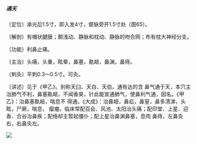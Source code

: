 ##### 通天

〔定位〕承光后1.5寸，即入发4寸，督脉旁开1.5寸处（图65）。

〔解剖〕有帽状腱膜；颞浅动、静脉和枕动、静脉的吻合网；布有枕大神经分支。

〔功能〕利鼻止痛。

〔主治〕头痛，头重，眩晕，鼻塞，鼽衄，鼻渊，鼻痔。

〔剌灸〕平刺0.3〜0.5寸。可灸。

〔讲述〕见于《甲乙》。别称天臼、天白、天伯。通有达的含 鼻气通于天，本穴主治肺气不利，鼻塞鼽衄，不闻香臭，针此能宣通肺气，使鼻利气通，因名。《甲乙》：治鼻塞鼽衄，喘息不 得通。《大成》：治鼻衄，鼻疝，鼻窒，鼻多清涕，头眩，尸厥，喘息， 瘿瘤。临床常配百会、风池、太阳治头痛；配印堂、上星、迎 香、合谷治鼻疾；配络却主暂起僵仆；配上星治鼻渊鼻塞，息肉 鼻痔，左鼻灸右，右鼻灸左。

![](img/图65.jpg)

